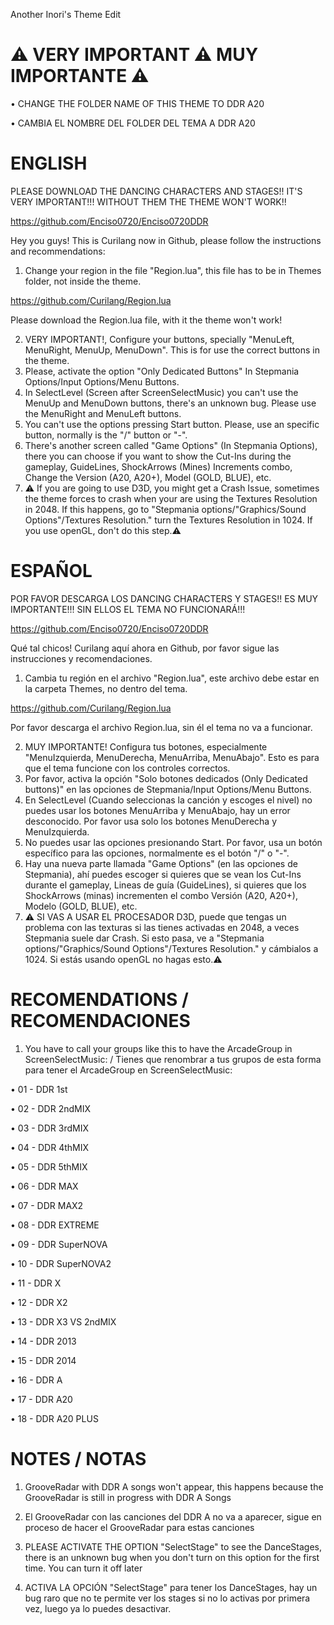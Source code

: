 Another Inori's Theme Edit

# ⚠️ VERY IMPORTANT ⚠️ MUY IMPORTANTE ⚠️
• CHANGE THE FOLDER NAME OF THIS THEME TO DDR A20

• CAMBIA EL NOMBRE DEL FOLDER DEL TEMA A DDR A20

# ENGLISH

PLEASE DOWNLOAD THE DANCING CHARACTERS AND STAGES!! IT'S VERY IMPORTANT!!! WITHOUT THEM THE THEME
WON'T WORK!!

https://github.com/Enciso0720/Enciso0720DDR

Hey you guys! This is Curilang now in Github, please follow the instructions and recommendations:
1) Change your region in the file "Region.lua", this file has to be in Themes folder, not inside the theme.

https://github.com/Curilang/Region.lua

Please download the Region.lua file, with it the theme won't work!

2) VERY IMPORTANT!, Configure your buttons, specially "MenuLeft, MenuRight, MenuUp, MenuDown". This is for use the
   correct buttons in the theme.
3) Please, activate the option "Only Dedicated Buttons" In Stepmania Options/Input Options/Menu Buttons.
4) In SelectLevel (Screen after ScreenSelectMusic) you can't use the MenuUp and MenuDown buttons, there's
   an unknown bug. Please use the MenuRight and MenuLeft buttons.
5) You can't use the options pressing Start button. Please, use an specific button, normally is the "/" button or "-".
6) There's another screen called "Game Options" (In Stepmania Options), there you can choose if you want to show the Cut-Ins during
   the gameplay, GuideLines, ShockArrows (Mines) Increments combo, Change the Version (A20, A20+), Model (GOLD, BLUE), etc.
7) ⚠️ If you are going to use D3D, you might get a Crash Issue, sometimes the theme forces to crash when your are
       using the Textures Resolution in 2048. If this happens, go to "Stepmania options/"Graphics/Sound Options"/Textures Resolution." 
       turn the Textures Resolution in 1024. If you use openGL, don't do this step.⚠️

# ESPAÑOL

POR FAVOR DESCARGA LOS DANCING CHARACTERS Y STAGES!! ES MUY IMPORTANTE!!! SIN ELLOS EL TEMA NO FUNCIONARÁ!!!

https://github.com/Enciso0720/Enciso0720DDR

Qué tal chicos! Curilang aquí ahora en Github, por favor sigue las instrucciones y recomendaciones.
1) Cambia tu región en el archivo "Region.lua", este archivo debe estar en la carpeta Themes, no dentro del tema.

https://github.com/Curilang/Region.lua

Por favor descarga el archivo Region.lua, sin él el tema no va a funcionar.

2) MUY IMPORTANTE! Configura tus botones, especialmente "MenuIzquierda, MenuDerecha, MenuArriba, MenuAbajo". Esto es
   para que el tema funcione con los controles correctos.
3) Por favor, activa la opción "Solo botones dedicados (Only Dedicated buttons)" en las opciones de Stepmania/Input Options/Menu Buttons.
4) En SelectLevel (Cuando seleccionas la canción y escoges el nivel) no puedes usar los botones MenuArriba y MenuAbajo, hay un error
   desconocido. Por favor usa solo los botones MenuDerecha y MenuIzquierda.
5) No puedes usar las opciones presionando Start. Por favor, usa un botón específico para las opciones, normalmente es el botón "/" o "-".
6) Hay una nueva parte llamada "Game Options" (en las opciones de Stepmania), ahí puedes escoger si quieres que se vean los 
   Cut-Ins durante el gameplay, Lineas de guía (GuideLines), si quieres que los ShockArrows (minas) incrementen el combo
   Versión (A20, A20+), Modelo (GOLD, BLUE), etc.
7) ⚠️ SI VAS A USAR EL PROCESADOR D3D, puede que tengas un problema con las texturas si las tienes activadas en 2048, a veces Stepmania suele dar Crash.
      Si esto pasa, ve a "Stepmania options/"Graphics/Sound Options"/Textures Resolution." y cámbialos a 1024. Si estás usando openGL no hagas esto.⚠️
      
 # RECOMENDATIONS / RECOMENDACIONES
1)  You have to call your groups like this to have the ArcadeGroup in ScreenSelectMusic: / Tienes que renombrar a tus grupos de esta forma para tener el ArcadeGroup en ScreenSelectMusic:
 
• 01 - DDR 1st

• 02 - DDR 2ndMIX

• 03 - DDR 3rdMIX

• 04 - DDR 4thMIX

• 05 - DDR 5thMIX

• 06 - DDR MAX

• 07 - DDR MAX2

• 08 - DDR EXTREME

• 09 - DDR SuperNOVA

• 10 - DDR SuperNOVA2 

• 11 - DDR X

• 12 -  DDR X2

• 13 - DDR X3 VS 2ndMIX

• 14 - DDR 2013

• 15 - DDR 2014

• 16 - DDR A

• 17 - DDR A20

• 18 - DDR A20 PLUS

# NOTES / NOTAS

1) GrooveRadar with DDR A songs won't appear, this happens because the GrooveRadar is still in progress with DDR A Songs
1) El GrooveRadar con las canciones del DDR A no va a aparecer, sigue en proceso de hacer el GrooveRadar para estas canciones

2) PLEASE ACTIVATE THE OPTION "SelectStage" to see the DanceStages, there is an unknown bug when you don't turn on this option for the first time. You can turn it off later
2) ACTIVA LA OPCIÓN "SelectStage" para tener los DanceStages, hay un bug raro que no te permite ver los stages si no lo activas por primera vez, luego ya lo puedes desactivar.
